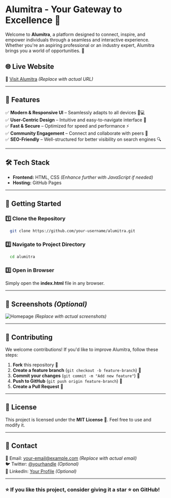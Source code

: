 # Alumitra - Your Gateway to Excellence 🚀

Welcome to **Alumitra**, a platform designed to connect, inspire, and empower individuals through a seamless and interactive experience. Whether you're an aspiring professional or an industry expert, Alumitra brings you a world of opportunities. 🌟

## 🌐 Live Website
🔗 [Visit Alumitra](https://swatip03.github.io/ALUMITRA/) *(Replace with actual URL)*

---

## 📌 Features
✅ **Modern & Responsive UI** – Seamlessly adapts to all devices 📱💻  
✅ **User-Centric Design** – Intuitive and easy-to-navigate interface 🎨  
✅ **Fast & Secure** – Optimized for speed and performance ⚡  
✅ **Community Engagement** – Connect and collaborate with peers 🤝  
✅ **SEO-Friendly** – Well-structured for better visibility on search engines 🔍  

---

## 🛠 Tech Stack
- **Frontend:** HTML, CSS *(Enhance further with JavaScript if needed)*
- **Hosting:** GitHub Pages

---

## 🚀 Getting Started
### 1️⃣ Clone the Repository
```bash
  git clone https://github.com/your-username/alumitra.git
```

### 2️⃣ Navigate to Project Directory
```bash
  cd alumitra
```

### 3️⃣ Open in Browser
Simply open the **index.html** file in any browser.

---

## 📸 Screenshots *(Optional)*
![Homepage](https://your-image-link.com) *(Replace with actual screenshots)*

---

## 🤝 Contributing
We welcome contributions! If you'd like to improve Alumitra, follow these steps:
1. **Fork** this repository 🍴
2. **Create a feature branch** (`git checkout -b feature-branch`) 🌿
3. **Commit your changes** (`git commit -m "Add new feature"`) 📌
4. **Push to GitHub** (`git push origin feature-branch`) 🚀
5. **Create a Pull Request** 📩

---

## 📜 License
This project is licensed under the **MIT License** 📄. Feel free to use and modify it.

---

## 📩 Contact
📧 Email: your-email@example.com *(Replace with actual email)*  
🐦 Twitter: [@yourhandle](https://twitter.com/yourhandle) *(Optional)*  
📢 LinkedIn: [Your Profile](https://linkedin.com/in/yourprofile) *(Optional)*

---

### ⭐ If you like this project, consider giving it a **star** ⭐ on GitHub!

